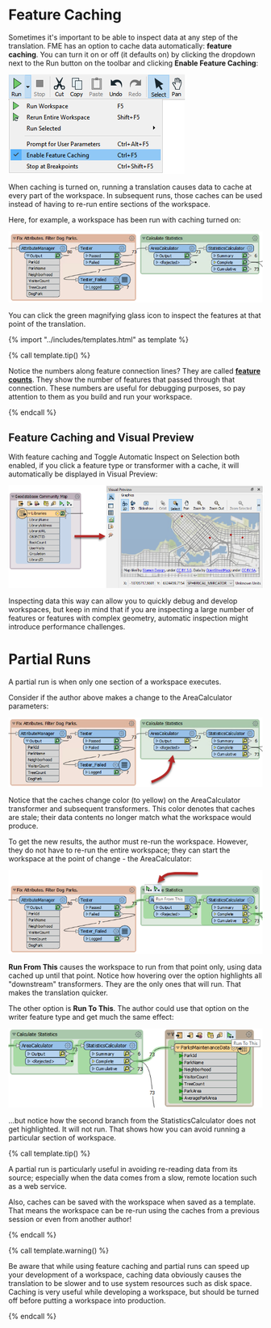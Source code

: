 # Feature Caching

Sometimes it's important to be able to inspect data at any step of the translation. FME has an option to cache data automatically: **feature caching**. You can turn it on or off (it defaults on) by clicking the dropdown next to the Run button on the toolbar and clicking **Enable Feature Caching**:

![](./Images/enable-feature-caching.png)

When caching is turned on, running a translation causes data to cache at every part of the workspace. In subsequent runs, those caches can be used instead of having to re-run entire sections of the workspace.

Here, for example, a workspace has been run with caching turned on:

![](./Images/Img3.033.CachedForPartialRun.png)

You can click the green magnifying glass icon to inspect the features at that point of the translation.

{% import "../includes/templates.html" as template %}

{% call template.tip() %}

Notice the numbers along feature connection lines? They are called <a href="https://docs.safe.com/fme/html/FME_Desktop_Documentation/FME_Workbench/Workbench/Setting_the_Feature_Count_Display.htm"><strong>feature counts</strong></a>. They show the number of features that passed through that connection. These numbers are useful for debugging purposes, so pay attention to them as you build and run your workspace.

{% endcall %}

## Feature Caching and Visual Preview

With feature caching and Toggle Automatic Inspect on Selection both enabled, if you click a feature type or transformer with a cache, it will automatically be displayed in Visual Preview:

![](./Images/inspect-cache-visual-preview.png)

Inspecting data this way can allow you to quickly debug and develop workspaces, but keep in mind that if you are inspecting a large number of features or features with complex geometry, automatic inspection might introduce performance challenges.

# Partial Runs

A partial run is when only one section of a workspace executes.

Consider if the author above makes a change to the AreaCalculator parameters:

![](./Images/Img3.034.StaleCacheFromEdit.png)

Notice that the caches change color (to yellow) on the AreaCalculator transformer and subsequent transformers. This color denotes that caches are stale; their data contents no longer match what the workspace would produce.

To get the new results, the author must re-run the workspace. However, they do not have to re-run the entire workspace; they can start the workspace at the point of change - the AreaCalculator:

![](./Images/Img3.035.CacheRunFromHere.png)

**Run From This** causes the workspace to run from that point only, using data cached up until that point. Notice how hovering over the option highlights all "downstream" transformers. They are the only ones that will run. That makes the translation quicker.

The other option is **Run To This**. The author could use that option on the writer feature type and get much the same effect:

![](./Images/Img3.036.CacheRunToThis.png)

...but notice how the second branch from the StatisticsCalculator does not get highlighted. It will not run. That shows how you can avoid running a particular section of workspace.

{% call template.tip() %}

<p>A partial run is particularly useful in avoiding re-reading data from its source; especially when the data comes from a slow, remote location such as a web service.</p>
<p>Also, caches can be saved with the workspace when saved as a template. That means the workspace can be re-run using the caches from a previous session or even from another author!</p>

{% endcall %}

{% call template.warning() %}

Be aware that while using feature caching and partial runs can speed up your development of a workspace, caching data obviously causes the translation to be slower and to use system resources such as disk space. Caching is very useful while developing a workspace, but should be turned off before putting a workspace into production.

{% endcall %}
